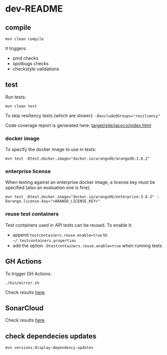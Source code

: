 # dev-README


## compile

```shell script
mvn clean compile
```

It triggers:
- pmd checks
- spotbugs checks
- checkstyle validations


## test

Run tests:
```shell script
mvn clean test
```

To skip resiliency tests (which are slower): `-DexcludedGroups="resiliency"`

Code coverage report is generated here: [target/site/jacoco/index.html](target/site/jacoco/index.html)

### docker image

To specify the docker image to use in tests:
```shell script
mvn test -Dtest.docker.image="docker.io/arangodb/arangodb:3.6.2"
```

### enterprise license

When testing against an enterprise docker image, a license key must be specified (also an evaluation one is fine):

```shell script
mvn test -Dtest.docker.image="docker.io/arangodb/enterprise:3.6.2" -Darango.license.key="<ARANGO_LICENSE_KEY>"
```

### reuse test containers

Test containers used in API tests can be reused. To enable it:
- append `testcontainers.reuse.enable=true` to `~/.testcontainers.properties`
- add the option `-Dtestcontainers.reuse.enable=true` when running tests


## GH Actions

To trigger GH Actions:
```shell script
./bin/mirror.sh
```

Check results [here](https://github.com/ArangoDB-Community/mirror-arangodb-java-driver/actions).


## SonarCloud

Check results [here](https://sonarcloud.io/dashboard?id=ArangoDB-Community_mirror-arangodb-java-driver).


## check dependecies updates

```shell script
mvn versions:display-dependency-updates
```
